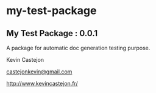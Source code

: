 # my-test-package

## My Test Package : 0.0.1

A package for automatic doc generation testing purpose.

Kevin Castejon

castejonkevin@gmail.com

http://www.kevincastejon.fr/